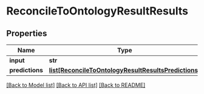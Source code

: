 # ReconcileToOntologyResultResults

## Properties
Name | Type | Description | Notes
------------ | ------------- | ------------- | -------------
**input** | **str** |  | [optional] 
**predictions** | [**list[ReconcileToOntologyResultResultsPredictions]**](ReconcileToOntologyResultResultsPredictions.md) |  | [optional] 

[[Back to Model list]](../README.md#documentation-for-models) [[Back to API list]](../README.md#documentation-for-api-endpoints) [[Back to README]](../README.md)

